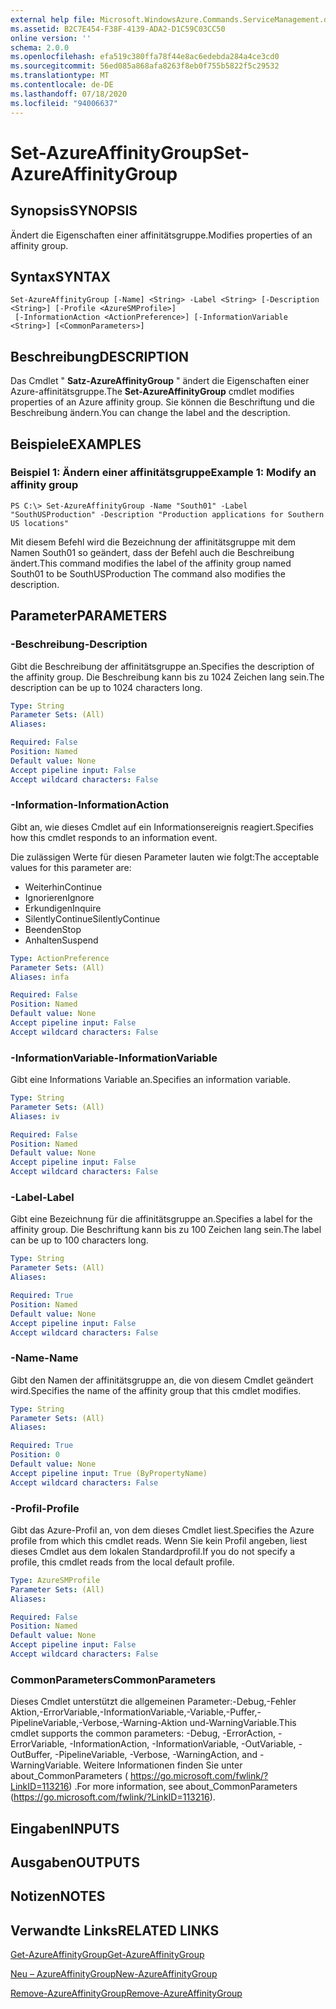 ```yaml
---
external help file: Microsoft.WindowsAzure.Commands.ServiceManagement.dll-Help.xml
ms.assetid: B2C7E454-F38F-4139-ADA2-D1C59C03CC50
online version: ''
schema: 2.0.0
ms.openlocfilehash: efa519c380ffa78f44e8ac6edebda284a4ce3cd0
ms.sourcegitcommit: 56ed085a868afa8263f8eb0f755b5822f5c29532
ms.translationtype: MT
ms.contentlocale: de-DE
ms.lasthandoff: 07/18/2020
ms.locfileid: "94006637"
---
```

# <span data-ttu-id="0779f-101">Set-AzureAffinityGroup</span><span class="sxs-lookup"><span data-stu-id="0779f-101">Set-AzureAffinityGroup</span></span>

## <span data-ttu-id="0779f-102">Synopsis</span><span class="sxs-lookup"><span data-stu-id="0779f-102">SYNOPSIS</span></span>
<span data-ttu-id="0779f-103">Ändert die Eigenschaften einer affinitätsgruppe.</span><span class="sxs-lookup"><span data-stu-id="0779f-103">Modifies properties of an affinity group.</span></span>

## <span data-ttu-id="0779f-104">Syntax</span><span class="sxs-lookup"><span data-stu-id="0779f-104">SYNTAX</span></span>

```
Set-AzureAffinityGroup [-Name] <String> -Label <String> [-Description <String>] [-Profile <AzureSMProfile>]
 [-InformationAction <ActionPreference>] [-InformationVariable <String>] [<CommonParameters>]
```

## <span data-ttu-id="0779f-105">Beschreibung</span><span class="sxs-lookup"><span data-stu-id="0779f-105">DESCRIPTION</span></span>
<span data-ttu-id="0779f-106">Das Cmdlet " **Satz-AzureAffinityGroup** " ändert die Eigenschaften einer Azure-affinitätsgruppe.</span><span class="sxs-lookup"><span data-stu-id="0779f-106">The **Set-AzureAffinityGroup** cmdlet modifies properties of an Azure affinity group.</span></span>
<span data-ttu-id="0779f-107">Sie können die Beschriftung und die Beschreibung ändern.</span><span class="sxs-lookup"><span data-stu-id="0779f-107">You can change the label and the description.</span></span>

## <span data-ttu-id="0779f-108">Beispiele</span><span class="sxs-lookup"><span data-stu-id="0779f-108">EXAMPLES</span></span>

### <span data-ttu-id="0779f-109">Beispiel 1: Ändern einer affinitätsgruppe</span><span class="sxs-lookup"><span data-stu-id="0779f-109">Example 1: Modify an affinity group</span></span>
```
PS C:\> Set-AzureAffinityGroup -Name "South01" -Label "SouthUSProduction" -Description "Production applications for Southern US locations"
```

<span data-ttu-id="0779f-110">Mit diesem Befehl wird die Bezeichnung der affinitätsgruppe mit dem Namen South01 so geändert, dass der Befehl auch die Beschreibung ändert.</span><span class="sxs-lookup"><span data-stu-id="0779f-110">This command modifies the label of the affinity group named South01 to be SouthUSProduction The command also modifies the description.</span></span>

## <span data-ttu-id="0779f-111">Parameter</span><span class="sxs-lookup"><span data-stu-id="0779f-111">PARAMETERS</span></span>

### <span data-ttu-id="0779f-112">-Beschreibung</span><span class="sxs-lookup"><span data-stu-id="0779f-112">-Description</span></span>
<span data-ttu-id="0779f-113">Gibt die Beschreibung der affinitätsgruppe an.</span><span class="sxs-lookup"><span data-stu-id="0779f-113">Specifies the description of the affinity group.</span></span>
<span data-ttu-id="0779f-114">Die Beschreibung kann bis zu 1024 Zeichen lang sein.</span><span class="sxs-lookup"><span data-stu-id="0779f-114">The description can be up to 1024 characters long.</span></span>

```yaml
Type: String
Parameter Sets: (All)
Aliases: 

Required: False
Position: Named
Default value: None
Accept pipeline input: False
Accept wildcard characters: False
```

### <span data-ttu-id="0779f-115">-Information</span><span class="sxs-lookup"><span data-stu-id="0779f-115">-InformationAction</span></span>
<span data-ttu-id="0779f-116">Gibt an, wie dieses Cmdlet auf ein Informationsereignis reagiert.</span><span class="sxs-lookup"><span data-stu-id="0779f-116">Specifies how this cmdlet responds to an information event.</span></span>

<span data-ttu-id="0779f-117">Die zulässigen Werte für diesen Parameter lauten wie folgt:</span><span class="sxs-lookup"><span data-stu-id="0779f-117">The acceptable values for this parameter are:</span></span>

- <span data-ttu-id="0779f-118">Weiterhin</span><span class="sxs-lookup"><span data-stu-id="0779f-118">Continue</span></span>
- <span data-ttu-id="0779f-119">Ignorieren</span><span class="sxs-lookup"><span data-stu-id="0779f-119">Ignore</span></span>
- <span data-ttu-id="0779f-120">Erkundigen</span><span class="sxs-lookup"><span data-stu-id="0779f-120">Inquire</span></span>
- <span data-ttu-id="0779f-121">SilentlyContinue</span><span class="sxs-lookup"><span data-stu-id="0779f-121">SilentlyContinue</span></span>
- <span data-ttu-id="0779f-122">Beenden</span><span class="sxs-lookup"><span data-stu-id="0779f-122">Stop</span></span>
- <span data-ttu-id="0779f-123">Anhalten</span><span class="sxs-lookup"><span data-stu-id="0779f-123">Suspend</span></span>

```yaml
Type: ActionPreference
Parameter Sets: (All)
Aliases: infa

Required: False
Position: Named
Default value: None
Accept pipeline input: False
Accept wildcard characters: False
```

### <span data-ttu-id="0779f-124">-InformationVariable</span><span class="sxs-lookup"><span data-stu-id="0779f-124">-InformationVariable</span></span>
<span data-ttu-id="0779f-125">Gibt eine Informations Variable an.</span><span class="sxs-lookup"><span data-stu-id="0779f-125">Specifies an information variable.</span></span>

```yaml
Type: String
Parameter Sets: (All)
Aliases: iv

Required: False
Position: Named
Default value: None
Accept pipeline input: False
Accept wildcard characters: False
```

### <span data-ttu-id="0779f-126">-Label</span><span class="sxs-lookup"><span data-stu-id="0779f-126">-Label</span></span>
<span data-ttu-id="0779f-127">Gibt eine Bezeichnung für die affinitätsgruppe an.</span><span class="sxs-lookup"><span data-stu-id="0779f-127">Specifies a label for the affinity group.</span></span>
<span data-ttu-id="0779f-128">Die Beschriftung kann bis zu 100 Zeichen lang sein.</span><span class="sxs-lookup"><span data-stu-id="0779f-128">The label can be up to 100 characters long.</span></span>

```yaml
Type: String
Parameter Sets: (All)
Aliases: 

Required: True
Position: Named
Default value: None
Accept pipeline input: False
Accept wildcard characters: False
```

### <span data-ttu-id="0779f-129">-Name</span><span class="sxs-lookup"><span data-stu-id="0779f-129">-Name</span></span>
<span data-ttu-id="0779f-130">Gibt den Namen der affinitätsgruppe an, die von diesem Cmdlet geändert wird.</span><span class="sxs-lookup"><span data-stu-id="0779f-130">Specifies the name of the affinity group that this cmdlet modifies.</span></span>

```yaml
Type: String
Parameter Sets: (All)
Aliases: 

Required: True
Position: 0
Default value: None
Accept pipeline input: True (ByPropertyName)
Accept wildcard characters: False
```

### <span data-ttu-id="0779f-131">-Profil</span><span class="sxs-lookup"><span data-stu-id="0779f-131">-Profile</span></span>
<span data-ttu-id="0779f-132">Gibt das Azure-Profil an, von dem dieses Cmdlet liest.</span><span class="sxs-lookup"><span data-stu-id="0779f-132">Specifies the Azure profile from which this cmdlet reads.</span></span>
<span data-ttu-id="0779f-133">Wenn Sie kein Profil angeben, liest dieses Cmdlet aus dem lokalen Standardprofil.</span><span class="sxs-lookup"><span data-stu-id="0779f-133">If you do not specify a profile, this cmdlet reads from the local default profile.</span></span>

```yaml
Type: AzureSMProfile
Parameter Sets: (All)
Aliases: 

Required: False
Position: Named
Default value: None
Accept pipeline input: False
Accept wildcard characters: False
```

### <span data-ttu-id="0779f-134">CommonParameters</span><span class="sxs-lookup"><span data-stu-id="0779f-134">CommonParameters</span></span>
<span data-ttu-id="0779f-135">Dieses Cmdlet unterstützt die allgemeinen Parameter:-Debug,-Fehler Aktion,-ErrorVariable,-InformationVariable,-Variable,-Puffer,-PipelineVariable,-Verbose,-Warning-Aktion und-WarningVariable.</span><span class="sxs-lookup"><span data-stu-id="0779f-135">This cmdlet supports the common parameters: -Debug, -ErrorAction, -ErrorVariable, -InformationAction, -InformationVariable, -OutVariable, -OutBuffer, -PipelineVariable, -Verbose, -WarningAction, and -WarningVariable.</span></span> <span data-ttu-id="0779f-136">Weitere Informationen finden Sie unter about_CommonParameters ( https://go.microsoft.com/fwlink/?LinkID=113216) .</span><span class="sxs-lookup"><span data-stu-id="0779f-136">For more information, see about_CommonParameters (https://go.microsoft.com/fwlink/?LinkID=113216).</span></span>

## <span data-ttu-id="0779f-137">Eingaben</span><span class="sxs-lookup"><span data-stu-id="0779f-137">INPUTS</span></span>

## <span data-ttu-id="0779f-138">Ausgaben</span><span class="sxs-lookup"><span data-stu-id="0779f-138">OUTPUTS</span></span>

## <span data-ttu-id="0779f-139">Notizen</span><span class="sxs-lookup"><span data-stu-id="0779f-139">NOTES</span></span>

## <span data-ttu-id="0779f-140">Verwandte Links</span><span class="sxs-lookup"><span data-stu-id="0779f-140">RELATED LINKS</span></span>

[<span data-ttu-id="0779f-141">Get-AzureAffinityGroup</span><span class="sxs-lookup"><span data-stu-id="0779f-141">Get-AzureAffinityGroup</span></span>](./Get-AzureAffinityGroup.md)

[<span data-ttu-id="0779f-142">Neu – AzureAffinityGroup</span><span class="sxs-lookup"><span data-stu-id="0779f-142">New-AzureAffinityGroup</span></span>](./New-AzureAffinityGroup.md)

[<span data-ttu-id="0779f-143">Remove-AzureAffinityGroup</span><span class="sxs-lookup"><span data-stu-id="0779f-143">Remove-AzureAffinityGroup</span></span>](./Remove-AzureAffinityGroup.md)


